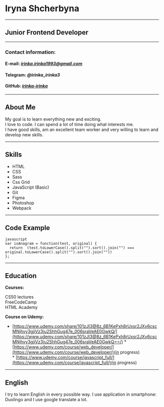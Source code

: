 
# Iryna Shcherbyna 

***

## Junior Frontend Developer

***

### Contact information:

#### **E-mail:** *irinka.irinka1993@gmail.com*

#### **Telegram:** *@irinka_irinka3*

#### **GitHub:** *[irinka-irinka](irinka-irinka)*

***

## About Me

My goal is to learn everything new and exciting.  
I love to code. I can spend a lot of time doing what interests me.  
I have good skills, am an excellent team worker and very willing to learn and develop new skills.

***
## Skills  

* HTML  
* CSS
* Sass
* Css Grid  
* JavaScript (Basic)  
* Git  
* Figma 
* Photoshop 
* Webpack  

***

## Code Example 

``` 
javascript  
var isAnagram = function(test, original) {
  return  (test.toLowerCase().split("").sort().join("") === original.toLowerCase().split("").sort().join(""))
}; 
```

***

## Education

**Courses:** 

CS50 lectures  
FreeCodeCamp  
HTML Academy  

   **Course on Udemy:** 
   * [https://www.udemy.com/share/101zJI3@8z_6B1KePxh8rUxsr2JXy6cscMNjhvy3gjiVz3ju2ShhGug47e_006sraVeAE0GwkQ/](https://www.udemy.com/share/101zJI3@8z_6B1KePxh8rUxsr2JXy6cscMNjhvy3gjiVz3ju2ShhGug47e_006sraVeAE0GwkQ==/)
    * [https://www.udemy.com/course/web_developer/](https://www.udemy.com/course/web_developer/)(in progress)  
    * [https://www.udemy.com/course/javascript_full/](https://www.udemy.com/course/javascript_full/)(in progress)
     

***

## English
I try to learn English in every possible way. I use application in smartphone: Duolingo and I use google translate a lot. 

